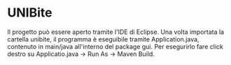 # UNIBite
Il progetto può essere aperto tramite l'IDE di Eclipse. Una volta importata la cartella unibite, il programma è eseguibile tramite Application.java, contenuto in main/java all'interno del package gui. Per esegurirlo fare click destro su Applicatio.java -> Run As -> Maven Build.
